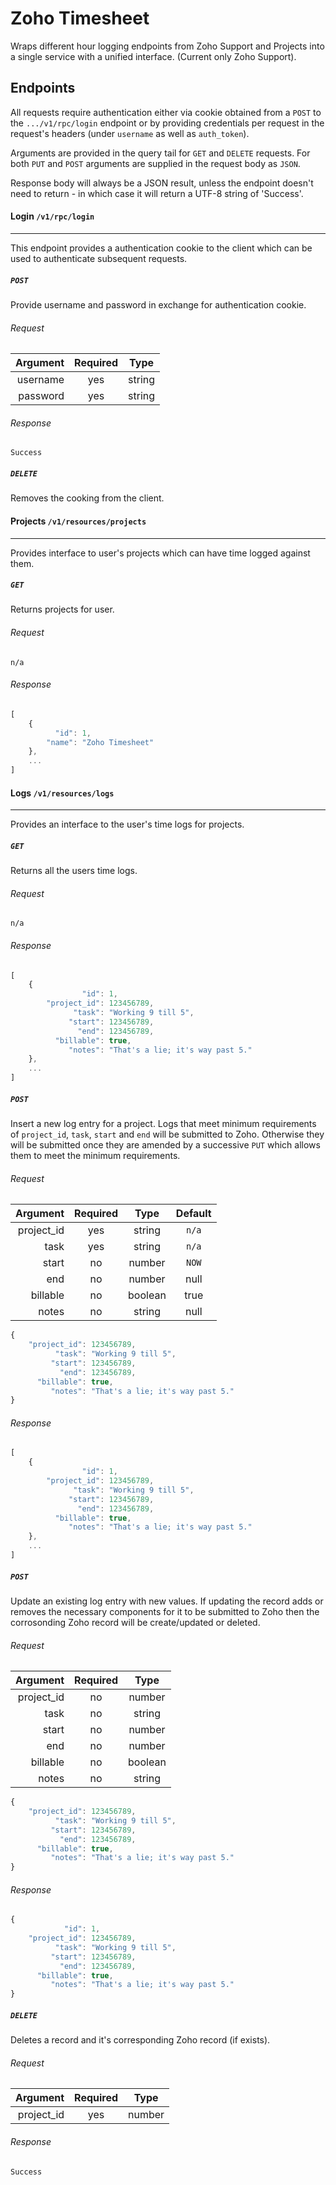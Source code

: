 # Zoho Timesheet
Wraps different hour logging endpoints from Zoho Support and Projects into a single service with a unified interface. (Current only Zoho Support).


## Endpoints
All requests require authentication either via cookie obtained from a `POST` to the `.../v1/rpc/login` endpoint or by providing credentials per request in the request's headers (under `username` as well as `auth_token`).

Arguments are provided in the query tail for `GET` and `DELETE` requests. For both `PUT` and `POST` arguments are supplied in the request body as `JSON`.  

Response body will always be a JSON result, unless the endpoint doesn't need to return - in which case it will return a UTF-8 string of 'Success'.


#### Login `/v1/rpc/login`
------------------------------
This endpoint provides a authentication cookie to the client which can be used to authenticate subsequent requests.

##### `POST`
Provide username and password in exchange for authentication cookie.

###### Request
| Argument  | Required | Type   |
| --------: | :------: | :----: |
| username  | yes      | string |
| password  | yes      | string |

###### Response
```
Success
```

##### `DELETE`
Removes the cooking from the client.


#### Projects `/v1/resources/projects`
------------------------------
Provides interface to user's projects which can have time logged against them.

##### `GET`
Returns projects for user.

###### Request
`n/a`

###### Response
```javascript
[
    {
          "id": 1,
        "name": "Zoho Timesheet"
    },
    ...
]
```


#### Logs `/v1/resources/logs`
------------------------------
Provides an interface to the user's time logs for projects.

##### `GET`
Returns all the users time logs.

###### Request
`n/a`

###### Response
```javascript
[
    {
                "id": 1,
        "project_id": 123456789,
              "task": "Working 9 till 5",
             "start": 123456789,
               "end": 123456789,
          "billable": true,
             "notes": "That's a lie; it's way past 5."
    },
    ...
]
```

##### `POST`
Insert a new log entry for a project. Logs that meet minimum requirements of `project_id`, `task`, `start` and `end` will be submitted to Zoho. Otherwise they will be submitted once they are amended by a successive `PUT` which allows them to meet the minimum requirements.

###### Request
| Argument   | Required | Type    | Default |
| ---------: | :------: | :-----: | :-----: |
| project_id | yes      | string  | `n/a`   |
| task       | yes      | string  | `n/a`   |
| start      | no       | number  | `NOW`   |
| end        | no       | number  | null    |
| billable   | no       | boolean | true    |
| notes      | no       | string  | null    |

```javascript
{
    "project_id": 123456789,
          "task": "Working 9 till 5",
         "start": 123456789,
           "end": 123456789,
      "billable": true,
         "notes": "That's a lie; it's way past 5."
}
```

###### Response
```javascript
[
    {
                "id": 1,
        "project_id": 123456789,
              "task": "Working 9 till 5",
             "start": 123456789,
               "end": 123456789,
          "billable": true,
             "notes": "That's a lie; it's way past 5."
    },
    ...
]
```

##### `POST`
Update an existing log entry with new values. If updating the record adds or removes the necessary components for it to be submitted to Zoho then the corrosonding Zoho record will be create/updated or deleted.

###### Request
| Argument   | Required | Type    |
| ---------: | :------: | :-----: |
| project_id | no       | number  |
| task       | no       | string  |
| start      | no       | number  |
| end        | no       | number  |
| billable   | no       | boolean |
| notes      | no       | string  |

```javascript
{
    "project_id": 123456789,
          "task": "Working 9 till 5",
         "start": 123456789,
           "end": 123456789,
      "billable": true,
         "notes": "That's a lie; it's way past 5."
}
```

###### Response
```javascript
{
            "id": 1,
    "project_id": 123456789,
          "task": "Working 9 till 5",
         "start": 123456789,
           "end": 123456789,
      "billable": true,
         "notes": "That's a lie; it's way past 5."
}
```

##### `DELETE`
Deletes a record and it's corresponding Zoho record (if exists).

###### Request
| Argument   | Required | Type    |
| ---------: | :------: | :-----: |
| project_id | yes      | number  |

###### Response
```
Success
```
